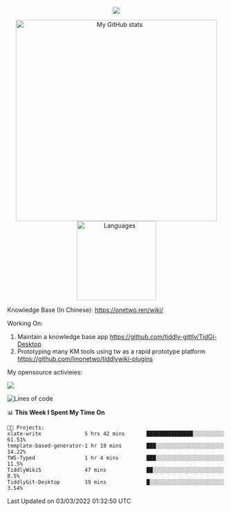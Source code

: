 <a href="https://github.com/linonetwo">
    <p align="center">
        <img src="https://github-profile-trophy.vercel.app/?username=linonetwo&column=7&theme=onedark"/>
    </p>
</a>
<a align="center" href="https://github.com/linonetwo">
  <p align="center">
    <img src="https://github-readme-stats.vercel.app/api?username=linonetwo&show_icons=true&count_private=true" alt="My GitHub stats" width="465"/>
    <img src="https://github-readme-stats.vercel.app/api/top-langs/?username=linonetwo&layout=compact&langs_count=10" alt="Languages" height="183">
  </p>
</a>

Knowledge Base (In Chinese): https://onetwo.ren/wiki/

Working On: 

1. Maintain a knowledge base app https://github.com/tiddly-gittly/TidGi-Desktop
1. Prototyping many KM tools using tw as a rapid prototype platform https://github.com/linonetwo/tiddlywiki-plugins

My opensource activieies:

![](https://visitor-badge.glitch.me/badge?page_id=linonetwo.linonetwo)

<!--START_SECTION:waka-->
![Lines of code](https://img.shields.io/badge/From%20Hello%20World%20I%27ve%20Written-2%20Million%20lines%20of%20code-blue)

📊 **This Week I Spent My Time On** 

```text
🐱‍💻 Projects: 
slate-write              5 hrs 42 mins       ███████████████░░░░░░░░░░   61.51% 
template-based-generator-1 hr 19 mins        ███░░░░░░░░░░░░░░░░░░░░░░   14.22% 
TW5-Typed                1 hr 4 mins         ███░░░░░░░░░░░░░░░░░░░░░░   11.5% 
TiddlyWiki5              47 mins             ██░░░░░░░░░░░░░░░░░░░░░░░   8.5% 
TiddlyGit-Desktop        19 mins             █░░░░░░░░░░░░░░░░░░░░░░░░   3.54%

```


 Last Updated on 03/03/2022 01:32:50 UTC
<!--END_SECTION:waka-->

